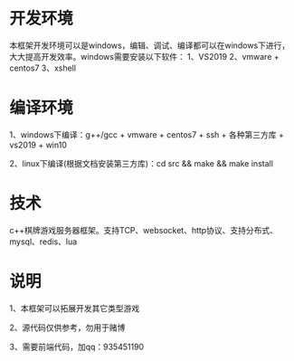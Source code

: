 # 开发环境
本框架开发环境可以是windows，编辑、调试、编译都可以在windows下进行，大大提高开发效率。windows需要安装以下软件：
1、VS2019
2、vmware + centos7
3、xshell

# 编译环境
1、windows下编译：g++/gcc + vmware + centos7 + ssh + 各种第三方库 + vs2019 + win10

2、linux下编译(根据文档安装第三方库)：cd src && make && make install


# 技术
c++棋牌游戏服务器框架。支持TCP、websocket、http协议、支持分布式、mysql、redis、lua


# 说明
1、本框架可以拓展开发其它类型游戏

2、源代码仅供参考，勿用于赌博

3、需要前端代码，加qq：935451190
